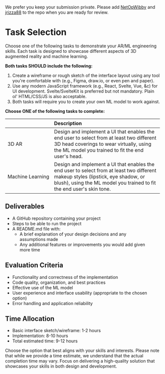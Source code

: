 We prefer you keep your submission private. Please add [NetOpWibby](https://github.com/NetOpWibby) and [jrizza88](https://github.com/jrizza88) to the repo when you are ready for review.

# Task Selection

Choose one of the following tasks to demonstrate your AR/ML engineering skills. Each task is designed to showcase different aspects of 3D augmented reality and machine learning.

**Both tasks SHOULD include the following:**

1. Create a wireframe or rough sketch of the interface layout using any tool you're comfortable with (e.g., Figma, draw.io, or even pen and paper).
2. Use any modern JavaScript framework (e.g., React, Svelte, Vue, &c) for UI development. Svelte/SvelteKit is preferred but not mandatory. Plain ol' HTML/CSS/JS is also acceptable.
3. Both tasks will require you to create your own ML model to work against.

**Choose ONE of the following tasks to complete:**

|                  | Description |
| ---------------- | :---------- |
| 3D AR            | Design and implement a UI that enables the end user to select from at least two different 3D head coverings to wear virtually, using the ML model you trained to fit the end user's head. |
| Machine Learning | Design and implement a UI that enables the end user to select from at least two different makeup styles (lipstick, eye shadow, or blush), using the ML model you trained to fit the end user's skin tone. |

## Deliverables

- A GitHub repository containing your project
- Steps to be able to run the project
- A README.md file with:
  - A brief explanation of your design decisions and any assumptions made
  - Any additional features or improvements you would add given more time

## Evaluation Criteria

- Functionality and correctness of the implementation
- Code quality, organization, and best practices
- Effective use of the ML model
- User experience and interface usability (appropriate to the chosen option)
- Error handling and application reliability

## Time Allocation

- Basic interface sketch/wireframe: 1-2 hours
- Implementation: 8-10 hours
- Total estimated time: 9-12 hours

Choose the option that best aligns with your skills and interests. Please note that while we provide a time estimate, we understand that the actual completion time may vary. Focus on delivering a high-quality solution that showcases your skills in both design and development.
